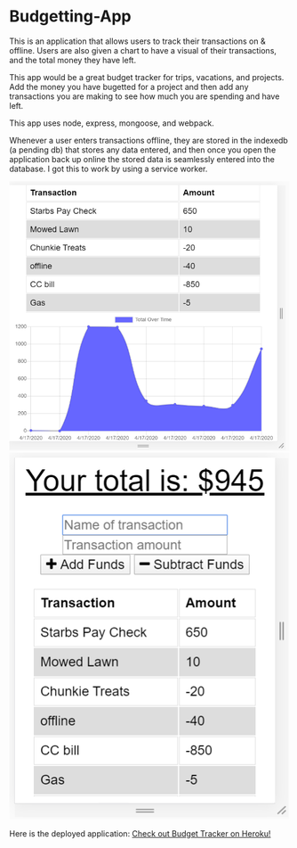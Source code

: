 # Budgetting-App

This is an application that allows users to track their transactions on & offline. Users are also given a chart to have a visual of their transactions, and the total money they have left.

This app would be a great budget tracker for trips, vacations, and projects. 
Add the money you have bugetted for a project and then add any transactions you are making to see how much you are spending and have left.

This app uses node, express, mongoose, and webpack.

Whenever a user enters transactions offline, they are stored in the indexedb (a pending db) that stores any data entered, and then once you open the application back up online the stored data is seamlessly entered into the database. I got this to work by using a service worker.


![Budget Tracker](/public/icons/chartView.png)
![Budget Tracker](/public/icons/transactionView.png)

Here is the deployed application: 
[Check out Budget Tracker on Heroku!](https://secret-beach-48232.herokuapp.com/)